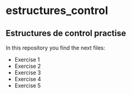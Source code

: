 # estructures_control

## Estructures de control practise ##

In this repository you find the next files:
* Exercise 1
* Exercise 2
* Exercise 3
* Exercise 4
* Exercise 5
